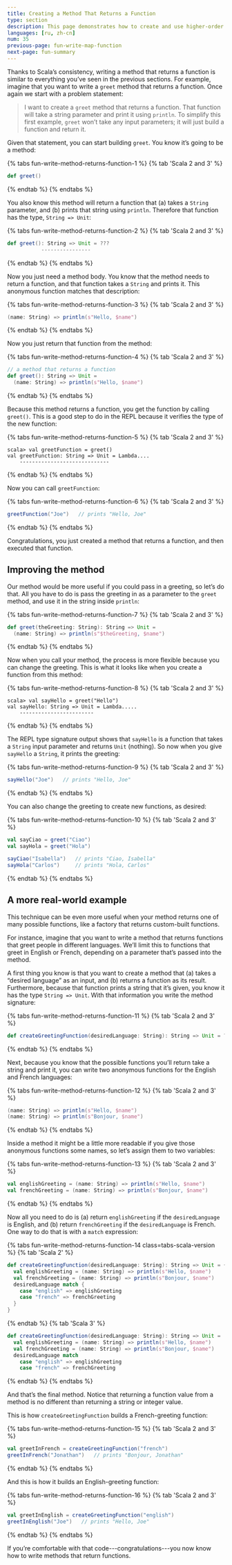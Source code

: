 ```yaml
---
title: Creating a Method That Returns a Function
type: section
description: This page demonstrates how to create and use higher-order functions in Scala.
languages: [ru, zh-cn]
num: 35
previous-page: fun-write-map-function
next-page: fun-summary
---
```



Thanks to Scala’s consistency, writing a method that returns a function is similar to everything you’ve seen in the previous sections.
For example, imagine that you want to write a `greet` method that returns a function.
Once again we start with a problem statement:

> I want to create a `greet` method that returns a function.
> That function will take a string parameter and print it using `println`.
> To simplify this first example, `greet` won’t take any input parameters; it will just build a function and return it.

Given that statement, you can start building `greet`.
You know it’s going to be a method:

{% tabs fun-write-method-returns-function-1 %}
{% tab 'Scala 2 and 3' %}
```scala
def greet()
```
{% endtab %}
{% endtabs %}

You also know this method will return a function that (a) takes a `String` parameter, and (b) prints that string using `println`.
Therefore that function has the type, `String => Unit`:

{% tabs fun-write-method-returns-function-2 %}
{% tab 'Scala 2 and 3' %}
```scala
def greet(): String => Unit = ???
           ----------------
```
{% endtab %}
{% endtabs %}

Now you just need a method body.
You know that the method needs to return a function, and that function takes a `String` and prints it.
This anonymous function matches that description:

{% tabs fun-write-method-returns-function-3 %}
{% tab 'Scala 2 and 3' %}
```scala
(name: String) => println(s"Hello, $name")
```
{% endtab %}
{% endtabs %}

Now you just return that function from the method:

{% tabs fun-write-method-returns-function-4 %}
{% tab 'Scala 2 and 3' %}
```scala
// a method that returns a function
def greet(): String => Unit = 
  (name: String) => println(s"Hello, $name")
```
{% endtab %}
{% endtabs %}

Because this method returns a function, you get the function by calling `greet()`.
This is a good step to do in the REPL because it verifies the type of the new function:

{% tabs fun-write-method-returns-function-5 %}
{% tab 'Scala 2 and 3' %}
````
scala> val greetFunction = greet()
val greetFunction: String => Unit = Lambda....
    -----------------------------
````
{% endtab %}
{% endtabs %}

Now you can call `greetFunction`:

{% tabs fun-write-method-returns-function-6 %}
{% tab 'Scala 2 and 3' %}
```scala
greetFunction("Joe")   // prints "Hello, Joe"
```
{% endtab %}
{% endtabs %}

Congratulations, you just created a method that returns a function, and then executed that function.



## Improving the method

Our method would be more useful if you could pass in a greeting, so let’s do that.
All you have to do is pass the greeting in as a parameter to the `greet` method, and use it in the string inside `println`:

{% tabs fun-write-method-returns-function-7 %}
{% tab 'Scala 2 and 3' %}
```scala
def greet(theGreeting: String): String => Unit = 
  (name: String) => println(s"$theGreeting, $name")
```
{% endtab %}
{% endtabs %}

Now when you call your method, the process is more flexible because you can change the greeting.
This is what it looks like when you create a function from this method:

{% tabs fun-write-method-returns-function-8 %}
{% tab 'Scala 2 and 3' %}
````
scala> val sayHello = greet("Hello")
val sayHello: String => Unit = Lambda.....
    ------------------------
````
{% endtab %}
{% endtabs %}

The REPL type signature output shows that `sayHello` is a function that takes a `String` input parameter and returns `Unit` (nothing).
So now when you give `sayHello` a `String`, it prints the greeting:

{% tabs fun-write-method-returns-function-9 %}
{% tab 'Scala 2 and 3' %}
```scala
sayHello("Joe")   // prints "Hello, Joe"
```
{% endtab %}
{% endtabs %}

You can also change the greeting to create new functions, as desired:

{% tabs fun-write-method-returns-function-10 %}
{% tab 'Scala 2 and 3' %}
```scala
val sayCiao = greet("Ciao")
val sayHola = greet("Hola")

sayCiao("Isabella")   // prints "Ciao, Isabella"
sayHola("Carlos")     // prints "Hola, Carlos"
```
{% endtab %}
{% endtabs %}



## A more real-world example

This technique can be even more useful when your method returns one of many possible functions, like a factory that returns custom-built functions.

For instance, imagine that you want to write a method that returns functions that greet people in different languages.
We’ll limit this to functions that greet in English or French, depending on a parameter that’s passed into the method.

A first thing you know is that you want to create a method that (a) takes a “desired language” as an input, and (b) returns a function as its result.
Furthermore, because that function prints a string that it’s given, you know it has the type `String => Unit`.
With that information you write the method signature:

{% tabs fun-write-method-returns-function-11 %}
{% tab 'Scala 2 and 3' %}
```scala
def createGreetingFunction(desiredLanguage: String): String => Unit = ???
```
{% endtab %}
{% endtabs %}

Next, because you know that the possible functions you’ll return take a string and print it, you can write two anonymous functions for the English and French languages:

{% tabs fun-write-method-returns-function-12 %}
{% tab 'Scala 2 and 3' %}
```scala
(name: String) => println(s"Hello, $name")
(name: String) => println(s"Bonjour, $name")
```
{% endtab %}
{% endtabs %}

Inside a method it might be a little more readable if you give those anonymous functions some names, so let’s assign them to two variables:

{% tabs fun-write-method-returns-function-13 %}
{% tab 'Scala 2 and 3' %}
```scala
val englishGreeting = (name: String) => println(s"Hello, $name")
val frenchGreeting = (name: String) => println(s"Bonjour, $name")
```
{% endtab %}
{% endtabs %}

Now all you need to do is (a) return `englishGreeting` if the `desiredLanguage` is English, and (b) return `frenchGreeting` if the `desiredLanguage` is French.
One way to do that is with a `match` expression:

{% tabs fun-write-method-returns-function-14 class=tabs-scala-version %}
{% tab 'Scala 2' %}
```scala
def createGreetingFunction(desiredLanguage: String): String => Unit = {
  val englishGreeting = (name: String) => println(s"Hello, $name")
  val frenchGreeting = (name: String) => println(s"Bonjour, $name")
  desiredLanguage match {
    case "english" => englishGreeting
    case "french" => frenchGreeting
  }
}
```
{% endtab %}
{% tab 'Scala 3' %}
```scala
def createGreetingFunction(desiredLanguage: String): String => Unit =
  val englishGreeting = (name: String) => println(s"Hello, $name")
  val frenchGreeting = (name: String) => println(s"Bonjour, $name")
  desiredLanguage match
    case "english" => englishGreeting
    case "french" => frenchGreeting
```
{% endtab %}
{% endtabs %}

And that’s the final method.
Notice that returning a function value from a method is no different than returning a string or integer value.

This is how `createGreetingFunction` builds a French-greeting function:

{% tabs fun-write-method-returns-function-15 %}
{% tab 'Scala 2 and 3' %}
```scala
val greetInFrench = createGreetingFunction("french")
greetInFrench("Jonathan")   // prints "Bonjour, Jonathan"
```
{% endtab %}
{% endtabs %}

And this is how it builds an English-greeting function:

{% tabs fun-write-method-returns-function-16 %}
{% tab 'Scala 2 and 3' %}
```scala
val greetInEnglish = createGreetingFunction("english")
greetInEnglish("Joe")   // prints "Hello, Joe"
```
{% endtab %}
{% endtabs %}

If you’re comfortable with that code---congratulations---you now know how to write methods that return functions.



